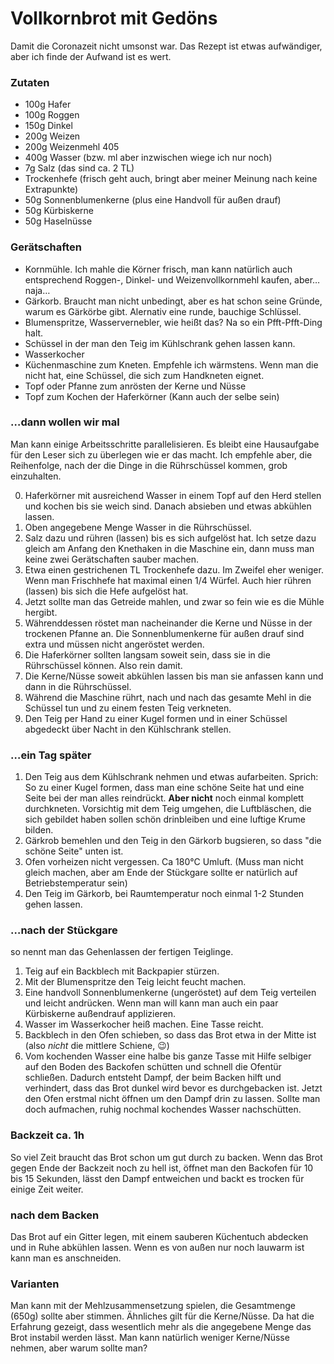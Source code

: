 # Vollkornbrot mit Gedöns

Damit die Coronazeit nicht umsonst war. Das Rezept ist etwas aufwändiger, aber ich finde der Aufwand ist es wert.

### Zutaten

* 100g Hafer
* 100g Roggen
* 150g Dinkel
* 200g Weizen
* 200g Weizenmehl 405
* 400g Wasser (bzw. ml aber inzwischen wiege ich nur noch)
* 7g Salz (das sind ca. 2 TL)
* Trockenhefe (frisch geht auch, bringt aber meiner Meinung nach keine Extrapunkte)
* 50g Sonnenblumenkerne (plus eine Handvoll für außen drauf)
* 50g Kürbiskerne
* 50g Haselnüsse

### Gerätschaften

* Kornmühle. Ich mahle die Körner frisch, man kann natürlich auch entsprechend Roggen-, Dinkel- und Weizenvollkornmehl kaufen, aber… naja…
* Gärkorb. Braucht man nicht unbedingt, aber es hat schon seine Gründe, warum es Gärkörbe gibt. Alernativ eine runde, bauchige Schlüssel.
* Blumenspritze, Wasservernebler, wie heißt das? Na so ein Pfft-Pfft-Ding halt.
* Schüssel in der man den Teig im Kühlschrank gehen lassen kann.
* Wasserkocher
* Küchenmaschine zum Kneten. Empfehle ich wärmstens. Wenn man die nicht hat, eine Schüssel, die sich zum Handkneten eignet.
* Topf oder Pfanne zum anrösten der Kerne und Nüsse
* Topf zum Kochen der Haferkörner (Kann auch der selbe sein)

### …dann wollen wir mal

Man kann einige Arbeitsschritte parallelisieren. Es bleibt eine Hausaufgabe für den Leser sich zu überlegen wie er das macht. Ich empfehle aber, die Reihenfolge, nach der die Dinge in die Rührschüssel kommen, grob einzuhalten.

0. Haferkörner mit ausreichend Wasser in einem Topf auf den Herd stellen und kochen bis sie weich sind. Danach absieben und etwas abkühlen lassen.
1. Oben angegebene Menge Wasser in die Rührschüssel.
2. Salz dazu und rühren (lassen) bis es sich aufgelöst hat. Ich setze dazu gleich am Anfang den Knethaken in die Maschine ein, dann muss man keine zwei Gerätschaften sauber machen.
3. Etwa einen gestrichenen TL Trockenhefe dazu. Im Zweifel eher weniger. Wenn man Frischhefe hat maximal einen 1/4 Würfel. Auch hier rühren (lassen) bis sich die Hefe aufgelöst hat.
4. Jetzt sollte man das Getreide mahlen, und zwar so fein wie es die Mühle hergibt.
5. Währenddessen röstet man nacheinander die Kerne und Nüsse in der trockenen Pfanne an. Die Sonnenblumenkerne für außen drauf sind extra und müssen nicht angeröstet werden.
6. Die Haferkörner sollten langsam soweit sein, dass sie in die Rührschüssel können. Also rein damit.
7. Die Kerne/Nüsse soweit abkühlen lassen bis man sie anfassen kann und dann in die Rührschüssel.
8. Während die Maschine rührt, nach und nach das gesamte Mehl in die Schüssel tun und zu einem festen Teig verkneten.
9. Den Teig per Hand zu einer Kugel formen und in einer Schüssel abgedeckt über Nacht in den Kühlschrank stellen.

### …ein Tag später

1. Den Teig aus dem Kühlschrank nehmen und etwas aufarbeiten. Sprich: So zu einer Kugel formen, dass man eine schöne Seite hat und eine Seite bei der man alles reindrückt. **Aber nicht** noch einmal komplett durchkneten. Vorsichtig mit dem Teig umgehen, die Luftbläschen, die sich gebildet haben sollen schön drinbleiben und eine luftige Krume bilden.
2. Gärkrob bemehlen und den Teig in den Gärkorb bugsieren, so dass "die schöne Seite" unten ist.
3. Ofen vorheizen nicht vergessen. Ca 180°C Umluft. (Muss man nicht gleich machen, aber am Ende der Stückgare sollte er natürlich auf Betriebstemperatur sein)
4. Den Teig im Gärkorb, bei Raumtemperatur noch einmal 1-2 Stunden gehen lassen.

### …nach der Stückgare
so nennt man das Gehenlassen der fertigen Teiglinge.

1. Teig auf ein Backblech mit Backpapier stürzen.
2. Mit der Blumenspritze den Teig leicht feucht machen.
3. Eine handvoll Sonnenblumenkerne (ungeröstet) auf dem Teig verteilen und leicht andrücken. Wenn man will kann man auch ein paar Kürbiskerne außendrauf applizieren.
4. Wasser im Wasserkocher heiß machen. Eine Tasse reicht.
5. Backblech in den Ofen schieben, so dass das Brot etwa in der Mitte ist (also _nicht_ die mittlere Schiene, 😉)
6. Vom kochenden Wasser eine halbe bis ganze Tasse mit Hilfe selbiger auf den Boden des Backofen schütten und schnell die Ofentür schließen. Dadurch entsteht Dampf, der beim Backen hilft und verhindert, dass das Brot dunkel wird bevor es durchgebacken ist. Jetzt den Ofen erstmal nicht öffnen um den Dampf drin zu lassen. Sollte man doch aufmachen, ruhig nochmal kochendes Wasser nachschütten.

### Backzeit ca. 1h

So viel Zeit braucht das Brot schon um gut durch zu backen. Wenn das Brot gegen Ende der Backzeit noch zu hell ist, öffnet man den Backofen für 10 bis 15 Sekunden, lässt den Dampf entweichen und backt es trocken für einige Zeit weiter.

### nach dem Backen

Das Brot auf ein Gitter legen, mit einem sauberen Küchentuch abdecken und in Ruhe abkühlen lassen. Wenn es von außen nur noch lauwarm ist kann man es anschneiden.

### Varianten
Man kann mit der Mehlzusammensetzung spielen, die Gesamtmenge (650g) sollte aber stimmen. Ähnliches gilt für die Kerne/Nüsse. Da hat die Erfahrung gezeigt, dass wesentlich mehr als die angegebene Menge das Brot instabil werden lässt. Man kann natürlich weniger Kerne/Nüsse nehmen, aber warum sollte man?